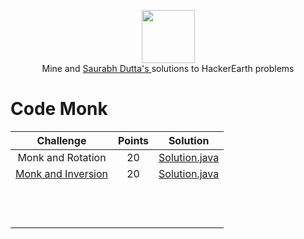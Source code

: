 
<p align="center">
    <a href="https://www.hackerrank.com/rockey5520">
        <img height=85 src="https://res.cloudinary.com/rockey5520/image/upload/v1598522198/hackerearth/hackerearth_uie9k9.png">
    </a>
    <br>Mine and <a href="https://github.com/saurabh73"> Saurabh Dutta's  </a>  solutions to HackerEarth problems
</p>

# Code Monk

|                          Challenge                           | Points |                           Solution                           |
| :----------------------------------------------------------: | :----: | :----------------------------------------------------------: |
|                      Monk and Rotation                       |   20   | [Solution.java](https://github.com/rockey5520/hackerearth/blob/master/src/com/rockey/hackerearth/MonkAndRotation.java) |
| [Monk and Inversion](https://github.com/rockey5520/hackerearth/blob/master/src/com/rockey/hackerearth/monkinversion/Readme.md) |   20   | [Solution.java](https://github.com/rockey5520/hackerearth/blob/master/src/com/rockey/hackerearth/MonkAndInversion.java) |
|                                                              |        |                                                              |
|                                                              |        |                                                              |
|                                                              |        |                                                              |
|                                                              |        |                                                              |
|                                                              |        |                                                              |
|                                                              |        |                                                              |
|                                                              |        |                                                              |
|                                                              |        |                                                              |
|                                                              |        |                                                              |
|                                                              |        |                                                              |
|                                                              |        |                                                              |
|                                                              |        |                                                              |


